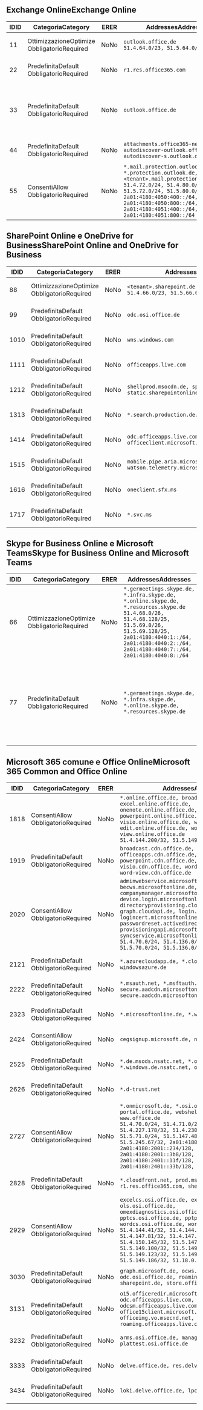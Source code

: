 <!--THIS FILE IS AUTOMATICALLY GENERATED. MANUAL CHANGES WILL BE OVERWRITTEN.-->
<!--Please contact the Office 365 Endpoints team with any questions.-->
<!--Germany endpoints version 2019042900-->
<!--File generated 2019-04-29 11:00:14.8121-->

## <a name="exchange-online"></a><span data-ttu-id="8c4ce-101">Exchange Online</span><span class="sxs-lookup"><span data-stu-id="8c4ce-101">Exchange Online</span></span>

<span data-ttu-id="8c4ce-102">ID</span><span class="sxs-lookup"><span data-stu-id="8c4ce-102">ID</span></span> | <span data-ttu-id="8c4ce-103">Categoria</span><span class="sxs-lookup"><span data-stu-id="8c4ce-103">Category</span></span> | <span data-ttu-id="8c4ce-104">ER</span><span class="sxs-lookup"><span data-stu-id="8c4ce-104">ER</span></span> | <span data-ttu-id="8c4ce-105">Addresses</span><span class="sxs-lookup"><span data-stu-id="8c4ce-105">Addresses</span></span> | <span data-ttu-id="8c4ce-106">Porte</span><span class="sxs-lookup"><span data-stu-id="8c4ce-106">Ports</span></span>
-- | -------------------- | -- | ------------------------------------------------------------------------------------------------------------------------------------------------------------------------------------------------------------------------------------------------------------ | -------------------------------
<span data-ttu-id="8c4ce-107">1</span><span class="sxs-lookup"><span data-stu-id="8c4ce-107">1</span></span> | <span data-ttu-id="8c4ce-108">Ottimizzazione</span><span class="sxs-lookup"><span data-stu-id="8c4ce-108">Optimize</span></span><BR><span data-ttu-id="8c4ce-109">Obbligatorio</span><span class="sxs-lookup"><span data-stu-id="8c4ce-109">Required</span></span> | <span data-ttu-id="8c4ce-110">No</span><span class="sxs-lookup"><span data-stu-id="8c4ce-110">No</span></span> | `outlook.office.de`<BR>`51.4.64.0/23, 51.5.64.0/23` | <span data-ttu-id="8c4ce-111">**TCP:** 443, 80</span><span class="sxs-lookup"><span data-stu-id="8c4ce-111">**TCP:** 443, 80</span></span>
<span data-ttu-id="8c4ce-112">2</span><span class="sxs-lookup"><span data-stu-id="8c4ce-112">2</span></span> | <span data-ttu-id="8c4ce-113">Predefinita</span><span class="sxs-lookup"><span data-stu-id="8c4ce-113">Default</span></span><BR><span data-ttu-id="8c4ce-114">Obbligatorio</span><span class="sxs-lookup"><span data-stu-id="8c4ce-114">Required</span></span> | <span data-ttu-id="8c4ce-115">No</span><span class="sxs-lookup"><span data-stu-id="8c4ce-115">No</span></span> | `r1.res.office365.com` | <span data-ttu-id="8c4ce-116">**TCP:** 443, 80</span><span class="sxs-lookup"><span data-stu-id="8c4ce-116">**TCP:** 443, 80</span></span>
<span data-ttu-id="8c4ce-117">3</span><span class="sxs-lookup"><span data-stu-id="8c4ce-117">3</span></span> | <span data-ttu-id="8c4ce-118">Predefinita</span><span class="sxs-lookup"><span data-stu-id="8c4ce-118">Default</span></span><BR><span data-ttu-id="8c4ce-119">Obbligatorio</span><span class="sxs-lookup"><span data-stu-id="8c4ce-119">Required</span></span> | <span data-ttu-id="8c4ce-120">No</span><span class="sxs-lookup"><span data-stu-id="8c4ce-120">No</span></span> | `outlook.office.de` | <span data-ttu-id="8c4ce-121">**TCP:** 143, 25, 587, 993, 995</span><span class="sxs-lookup"><span data-stu-id="8c4ce-121">**TCP:** 143, 25, 587, 993, 995</span></span>
<span data-ttu-id="8c4ce-122">4</span><span class="sxs-lookup"><span data-stu-id="8c4ce-122">4</span></span> | <span data-ttu-id="8c4ce-123">Predefinita</span><span class="sxs-lookup"><span data-stu-id="8c4ce-123">Default</span></span><BR><span data-ttu-id="8c4ce-124">Obbligatorio</span><span class="sxs-lookup"><span data-stu-id="8c4ce-124">Required</span></span> | <span data-ttu-id="8c4ce-125">No</span><span class="sxs-lookup"><span data-stu-id="8c4ce-125">No</span></span> | `attachments.office365-net.de, autodiscover-outlook.office.de, autodiscover-s.outlook.de` | <span data-ttu-id="8c4ce-126">**TCP:** 443, 80</span><span class="sxs-lookup"><span data-stu-id="8c4ce-126">**TCP:** 443, 80</span></span>
<span data-ttu-id="8c4ce-127">5</span><span class="sxs-lookup"><span data-stu-id="8c4ce-127">5</span></span> | <span data-ttu-id="8c4ce-128">Consenti</span><span class="sxs-lookup"><span data-stu-id="8c4ce-128">Allow</span></span><BR><span data-ttu-id="8c4ce-129">Obbligatorio</span><span class="sxs-lookup"><span data-stu-id="8c4ce-129">Required</span></span> | <span data-ttu-id="8c4ce-130">No</span><span class="sxs-lookup"><span data-stu-id="8c4ce-130">No</span></span> | `*.mail.protection.outlook.de, *.protection.outlook.de, <tenant>.mail.protection.outlook.de`<BR>`51.4.72.0/24, 51.4.80.0/27, 51.5.72.0/24, 51.5.80.0/27, 2a01:4180:4050:400::/64, 2a01:4180:4050:800::/64, 2a01:4180:4051:400::/64, 2a01:4180:4051:800::/64` | <span data-ttu-id="8c4ce-131">**TCP:** 25, 443</span><span class="sxs-lookup"><span data-stu-id="8c4ce-131">**TCP:** 25, 443</span></span>

## <a name="sharepoint-online-and-onedrive-for-business"></a><span data-ttu-id="8c4ce-132">SharePoint Online e OneDrive for Business</span><span class="sxs-lookup"><span data-stu-id="8c4ce-132">SharePoint Online and OneDrive for Business</span></span>

<span data-ttu-id="8c4ce-133">ID</span><span class="sxs-lookup"><span data-stu-id="8c4ce-133">ID</span></span> | <span data-ttu-id="8c4ce-134">Categoria</span><span class="sxs-lookup"><span data-stu-id="8c4ce-134">Category</span></span> | <span data-ttu-id="8c4ce-135">ER</span><span class="sxs-lookup"><span data-stu-id="8c4ce-135">ER</span></span> | <span data-ttu-id="8c4ce-136">Addresses</span><span class="sxs-lookup"><span data-stu-id="8c4ce-136">Addresses</span></span> | <span data-ttu-id="8c4ce-137">Porte</span><span class="sxs-lookup"><span data-stu-id="8c4ce-137">Ports</span></span>
-- | -------------------- | -- | ------------------------------------------------------------------------------ | ----------------
<span data-ttu-id="8c4ce-138">8</span><span class="sxs-lookup"><span data-stu-id="8c4ce-138">8</span></span> | <span data-ttu-id="8c4ce-139">Ottimizzazione</span><span class="sxs-lookup"><span data-stu-id="8c4ce-139">Optimize</span></span><BR><span data-ttu-id="8c4ce-140">Obbligatorio</span><span class="sxs-lookup"><span data-stu-id="8c4ce-140">Required</span></span> | <span data-ttu-id="8c4ce-141">No</span><span class="sxs-lookup"><span data-stu-id="8c4ce-141">No</span></span> | `<tenant>.sharepoint.de`<BR>`51.4.66.0/23, 51.5.66.0/23` | <span data-ttu-id="8c4ce-142">**TCP:** 443, 80</span><span class="sxs-lookup"><span data-stu-id="8c4ce-142">**TCP:** 443, 80</span></span>
<span data-ttu-id="8c4ce-143">9</span><span class="sxs-lookup"><span data-stu-id="8c4ce-143">9</span></span> | <span data-ttu-id="8c4ce-144">Predefinita</span><span class="sxs-lookup"><span data-stu-id="8c4ce-144">Default</span></span><BR><span data-ttu-id="8c4ce-145">Obbligatorio</span><span class="sxs-lookup"><span data-stu-id="8c4ce-145">Required</span></span> | <span data-ttu-id="8c4ce-146">No</span><span class="sxs-lookup"><span data-stu-id="8c4ce-146">No</span></span> | `odc.osi.office.de` | <span data-ttu-id="8c4ce-147">**TCP:** 443, 80</span><span class="sxs-lookup"><span data-stu-id="8c4ce-147">**TCP:** 443, 80</span></span>
<span data-ttu-id="8c4ce-148">10</span><span class="sxs-lookup"><span data-stu-id="8c4ce-148">10</span></span> | <span data-ttu-id="8c4ce-149">Predefinita</span><span class="sxs-lookup"><span data-stu-id="8c4ce-149">Default</span></span><BR><span data-ttu-id="8c4ce-150">Obbligatorio</span><span class="sxs-lookup"><span data-stu-id="8c4ce-150">Required</span></span> | <span data-ttu-id="8c4ce-151">No</span><span class="sxs-lookup"><span data-stu-id="8c4ce-151">No</span></span> | `wns.windows.com` | <span data-ttu-id="8c4ce-152">**TCP:** 443, 80</span><span class="sxs-lookup"><span data-stu-id="8c4ce-152">**TCP:** 443, 80</span></span>
<span data-ttu-id="8c4ce-153">11</span><span class="sxs-lookup"><span data-stu-id="8c4ce-153">11</span></span> | <span data-ttu-id="8c4ce-154">Predefinita</span><span class="sxs-lookup"><span data-stu-id="8c4ce-154">Default</span></span><BR><span data-ttu-id="8c4ce-155">Obbligatorio</span><span class="sxs-lookup"><span data-stu-id="8c4ce-155">Required</span></span> | <span data-ttu-id="8c4ce-156">No</span><span class="sxs-lookup"><span data-stu-id="8c4ce-156">No</span></span> | `officeapps.live.com` | <span data-ttu-id="8c4ce-157">**TCP:** 443, 80</span><span class="sxs-lookup"><span data-stu-id="8c4ce-157">**TCP:** 443, 80</span></span>
<span data-ttu-id="8c4ce-158">12</span><span class="sxs-lookup"><span data-stu-id="8c4ce-158">12</span></span> | <span data-ttu-id="8c4ce-159">Predefinita</span><span class="sxs-lookup"><span data-stu-id="8c4ce-159">Default</span></span><BR><span data-ttu-id="8c4ce-160">Obbligatorio</span><span class="sxs-lookup"><span data-stu-id="8c4ce-160">Required</span></span> | <span data-ttu-id="8c4ce-161">No</span><span class="sxs-lookup"><span data-stu-id="8c4ce-161">No</span></span> | `shellprod.msocdn.de, spoprod-a.akamaihd.net, static.sharepointonline.com` | <span data-ttu-id="8c4ce-162">**TCP:** 443, 80</span><span class="sxs-lookup"><span data-stu-id="8c4ce-162">**TCP:** 443, 80</span></span>
<span data-ttu-id="8c4ce-163">13</span><span class="sxs-lookup"><span data-stu-id="8c4ce-163">13</span></span> | <span data-ttu-id="8c4ce-164">Predefinita</span><span class="sxs-lookup"><span data-stu-id="8c4ce-164">Default</span></span><BR><span data-ttu-id="8c4ce-165">Obbligatorio</span><span class="sxs-lookup"><span data-stu-id="8c4ce-165">Required</span></span> | <span data-ttu-id="8c4ce-166">No</span><span class="sxs-lookup"><span data-stu-id="8c4ce-166">No</span></span> | `*.search.production.de.azuretrafficmanager.de` | <span data-ttu-id="8c4ce-167">**TCP:** 443</span><span class="sxs-lookup"><span data-stu-id="8c4ce-167">**TCP:** 443</span></span>
<span data-ttu-id="8c4ce-168">14</span><span class="sxs-lookup"><span data-stu-id="8c4ce-168">14</span></span> | <span data-ttu-id="8c4ce-169">Predefinita</span><span class="sxs-lookup"><span data-stu-id="8c4ce-169">Default</span></span><BR><span data-ttu-id="8c4ce-170">Obbligatorio</span><span class="sxs-lookup"><span data-stu-id="8c4ce-170">Required</span></span> | <span data-ttu-id="8c4ce-171">No</span><span class="sxs-lookup"><span data-stu-id="8c4ce-171">No</span></span> | `odc.officeapps.live.com, officeclient.microsoft.com` | <span data-ttu-id="8c4ce-172">**TCP:** 443, 80</span><span class="sxs-lookup"><span data-stu-id="8c4ce-172">**TCP:** 443, 80</span></span>
<span data-ttu-id="8c4ce-173">15</span><span class="sxs-lookup"><span data-stu-id="8c4ce-173">15</span></span> | <span data-ttu-id="8c4ce-174">Predefinita</span><span class="sxs-lookup"><span data-stu-id="8c4ce-174">Default</span></span><BR><span data-ttu-id="8c4ce-175">Obbligatorio</span><span class="sxs-lookup"><span data-stu-id="8c4ce-175">Required</span></span> | <span data-ttu-id="8c4ce-176">No</span><span class="sxs-lookup"><span data-stu-id="8c4ce-176">No</span></span> | `mobile.pipe.aria.microsoft.com, ssw.live.com, watson.telemetry.microsoft.com` | <span data-ttu-id="8c4ce-177">**TCP:** 443, 80</span><span class="sxs-lookup"><span data-stu-id="8c4ce-177">**TCP:** 443, 80</span></span>
<span data-ttu-id="8c4ce-178">16</span><span class="sxs-lookup"><span data-stu-id="8c4ce-178">16</span></span> | <span data-ttu-id="8c4ce-179">Predefinita</span><span class="sxs-lookup"><span data-stu-id="8c4ce-179">Default</span></span><BR><span data-ttu-id="8c4ce-180">Obbligatorio</span><span class="sxs-lookup"><span data-stu-id="8c4ce-180">Required</span></span> | <span data-ttu-id="8c4ce-181">No</span><span class="sxs-lookup"><span data-stu-id="8c4ce-181">No</span></span> | `oneclient.sfx.ms` | <span data-ttu-id="8c4ce-182">**TCP:** 443, 80</span><span class="sxs-lookup"><span data-stu-id="8c4ce-182">**TCP:** 443, 80</span></span>
<span data-ttu-id="8c4ce-183">17</span><span class="sxs-lookup"><span data-stu-id="8c4ce-183">17</span></span> | <span data-ttu-id="8c4ce-184">Predefinita</span><span class="sxs-lookup"><span data-stu-id="8c4ce-184">Default</span></span><BR><span data-ttu-id="8c4ce-185">Obbligatorio</span><span class="sxs-lookup"><span data-stu-id="8c4ce-185">Required</span></span> | <span data-ttu-id="8c4ce-186">No</span><span class="sxs-lookup"><span data-stu-id="8c4ce-186">No</span></span> | `*.svc.ms` | <span data-ttu-id="8c4ce-187">**TCP:** 443, 80</span><span class="sxs-lookup"><span data-stu-id="8c4ce-187">**TCP:** 443, 80</span></span>

## <a name="skype-for-business-online-and-microsoft-teams"></a><span data-ttu-id="8c4ce-188">Skype for Business Online e Microsoft Teams</span><span class="sxs-lookup"><span data-stu-id="8c4ce-188">Skype for Business Online and Microsoft Teams</span></span>

<span data-ttu-id="8c4ce-189">ID</span><span class="sxs-lookup"><span data-stu-id="8c4ce-189">ID</span></span> | <span data-ttu-id="8c4ce-190">Categoria</span><span class="sxs-lookup"><span data-stu-id="8c4ce-190">Category</span></span> | <span data-ttu-id="8c4ce-191">ER</span><span class="sxs-lookup"><span data-stu-id="8c4ce-191">ER</span></span> | <span data-ttu-id="8c4ce-192">Addresses</span><span class="sxs-lookup"><span data-stu-id="8c4ce-192">Addresses</span></span> | <span data-ttu-id="8c4ce-193">Porte</span><span class="sxs-lookup"><span data-stu-id="8c4ce-193">Ports</span></span>
-- | -------------------- | -- | ----------------------------------------------------------------------------------------------------------------------------------------------------------------------------------------------------------------------------------------------- | --------------------------------------------------
<span data-ttu-id="8c4ce-194">6</span><span class="sxs-lookup"><span data-stu-id="8c4ce-194">6</span></span> | <span data-ttu-id="8c4ce-195">Ottimizzazione</span><span class="sxs-lookup"><span data-stu-id="8c4ce-195">Optimize</span></span><BR><span data-ttu-id="8c4ce-196">Obbligatorio</span><span class="sxs-lookup"><span data-stu-id="8c4ce-196">Required</span></span> | <span data-ttu-id="8c4ce-197">No</span><span class="sxs-lookup"><span data-stu-id="8c4ce-197">No</span></span> | `*.germeetings.skype.de, *.infra.skype.de, *.online.skype.de, *.resources.skype.de`<BR>`51.4.68.0/26, 51.4.68.128/25, 51.5.69.0/26, 51.5.69.128/25, 2a01:4180:4040:1::/64, 2a01:4180:4040:2::/64, 2a01:4180:4040:7::/64, 2a01:4180:4040:8::/64` | <span data-ttu-id="8c4ce-198">**TCP:** 443, 80</span><span class="sxs-lookup"><span data-stu-id="8c4ce-198">**TCP:** 443, 80</span></span><BR><span data-ttu-id="8c4ce-199">**UDP:** 3478</span><span class="sxs-lookup"><span data-stu-id="8c4ce-199">**UDP:** 3478</span></span>
<span data-ttu-id="8c4ce-200">7</span><span class="sxs-lookup"><span data-stu-id="8c4ce-200">7</span></span> | <span data-ttu-id="8c4ce-201">Predefinita</span><span class="sxs-lookup"><span data-stu-id="8c4ce-201">Default</span></span><BR><span data-ttu-id="8c4ce-202">Obbligatorio</span><span class="sxs-lookup"><span data-stu-id="8c4ce-202">Required</span></span> | <span data-ttu-id="8c4ce-203">No</span><span class="sxs-lookup"><span data-stu-id="8c4ce-203">No</span></span> | `*.germeetings.skype.de, *.infra.skype.de, *.online.skype.de, *.resources.skype.de` | <span data-ttu-id="8c4ce-204">**TCP:** 5061, 50000-59999</span><span class="sxs-lookup"><span data-stu-id="8c4ce-204">**TCP:** 5061, 50000-59999</span></span><BR><span data-ttu-id="8c4ce-205">**UDP:** 50000-59999</span><span class="sxs-lookup"><span data-stu-id="8c4ce-205">**UDP:** 50000-59999</span></span>

## <a name="microsoft-365-common-and-office-online"></a><span data-ttu-id="8c4ce-206">Microsoft 365 comune e Office Online</span><span class="sxs-lookup"><span data-stu-id="8c4ce-206">Microsoft 365 Common and Office Online</span></span>

<span data-ttu-id="8c4ce-207">ID</span><span class="sxs-lookup"><span data-stu-id="8c4ce-207">ID</span></span> | <span data-ttu-id="8c4ce-208">Categoria</span><span class="sxs-lookup"><span data-stu-id="8c4ce-208">Category</span></span> | <span data-ttu-id="8c4ce-209">ER</span><span class="sxs-lookup"><span data-stu-id="8c4ce-209">ER</span></span> | <span data-ttu-id="8c4ce-210">Addresses</span><span class="sxs-lookup"><span data-stu-id="8c4ce-210">Addresses</span></span> | <span data-ttu-id="8c4ce-211">Porte</span><span class="sxs-lookup"><span data-stu-id="8c4ce-211">Ports</span></span>
-- | ------------------- | -- | ---------------------------------------------------------------------------------------------------------------------------------------------------------------------------------------------------------------------------------------------------------------------------------------------------------------------------------------------------------------------------------------------------------------------------------------------------------------------------------- | ----------------
<span data-ttu-id="8c4ce-212">18</span><span class="sxs-lookup"><span data-stu-id="8c4ce-212">18</span></span> | <span data-ttu-id="8c4ce-213">Consenti</span><span class="sxs-lookup"><span data-stu-id="8c4ce-213">Allow</span></span><BR><span data-ttu-id="8c4ce-214">Obbligatorio</span><span class="sxs-lookup"><span data-stu-id="8c4ce-214">Required</span></span> | <span data-ttu-id="8c4ce-215">No</span><span class="sxs-lookup"><span data-stu-id="8c4ce-215">No</span></span> | `*.online.office.de, broadcast.online.office.de, excel.online.office.de, onenote.online.office.de, powerpoint.online.office.de, visio.online.office.de, word-edit.online.office.de, word-view.online.office.de`<BR>`51.4.144.200/32, 51.5.149.3/32, 51.18.16.0/23` | <span data-ttu-id="8c4ce-216">**TCP:** 443</span><span class="sxs-lookup"><span data-stu-id="8c4ce-216">**TCP:** 443</span></span>
<span data-ttu-id="8c4ce-217">19</span><span class="sxs-lookup"><span data-stu-id="8c4ce-217">19</span></span> | <span data-ttu-id="8c4ce-218">Predefinita</span><span class="sxs-lookup"><span data-stu-id="8c4ce-218">Default</span></span><BR><span data-ttu-id="8c4ce-219">Obbligatorio</span><span class="sxs-lookup"><span data-stu-id="8c4ce-219">Required</span></span> | <span data-ttu-id="8c4ce-220">No</span><span class="sxs-lookup"><span data-stu-id="8c4ce-220">No</span></span> | `broadcast.cdn.office.de, excel.cdn.office.de, officeapps.cdn.office.de, onenote.cdn.office.de, powerpoint.cdn.office.de, view.cdn.office.de, visio.cdn.office.de, word-edit.cdn.office.de, word-view.cdn.office.de` | <span data-ttu-id="8c4ce-221">**TCP:** 443</span><span class="sxs-lookup"><span data-stu-id="8c4ce-221">**TCP:** 443</span></span>
<span data-ttu-id="8c4ce-222">20</span><span class="sxs-lookup"><span data-stu-id="8c4ce-222">20</span></span> | <span data-ttu-id="8c4ce-223">Consenti</span><span class="sxs-lookup"><span data-stu-id="8c4ce-223">Allow</span></span><BR><span data-ttu-id="8c4ce-224">Obbligatorio</span><span class="sxs-lookup"><span data-stu-id="8c4ce-224">Required</span></span> | <span data-ttu-id="8c4ce-225">No</span><span class="sxs-lookup"><span data-stu-id="8c4ce-225">No</span></span> | `adminwebservice.microsoftonline.de, becws.microsoftonline.de, companymanager.microsoftonline.de, device.login.microsoftonline.de, directoryprovisioning.cloudapi.de, graph.cloudapi.de, login.microsoftonline.de, logincert.microsoftonline.de, pas.cloudapi.de, passwordreset.activedirectory.microsoftazure.de, provisioningapi.microsoftonline.de, syncservice.microsoftonline.de`<BR>`51.4.70.0/24, 51.4.136.0/24, 51.4.144.0/24, 51.5.70.0/24, 51.5.136.0/24, 51.5.144.0/24` | <span data-ttu-id="8c4ce-226">**TCP:** 443, 80</span><span class="sxs-lookup"><span data-stu-id="8c4ce-226">**TCP:** 443, 80</span></span>
<span data-ttu-id="8c4ce-227">21</span><span class="sxs-lookup"><span data-stu-id="8c4ce-227">21</span></span> | <span data-ttu-id="8c4ce-228">Predefinita</span><span class="sxs-lookup"><span data-stu-id="8c4ce-228">Default</span></span><BR><span data-ttu-id="8c4ce-229">Obbligatorio</span><span class="sxs-lookup"><span data-stu-id="8c4ce-229">Required</span></span> | <span data-ttu-id="8c4ce-230">No</span><span class="sxs-lookup"><span data-stu-id="8c4ce-230">No</span></span> | `*.azurecloudapp.de, *.cloudapi.de, *.windows.de, windowsazure.de` | <span data-ttu-id="8c4ce-231">**TCP:** 443, 80</span><span class="sxs-lookup"><span data-stu-id="8c4ce-231">**TCP:** 443, 80</span></span>
<span data-ttu-id="8c4ce-232">22</span><span class="sxs-lookup"><span data-stu-id="8c4ce-232">22</span></span> | <span data-ttu-id="8c4ce-233">Predefinita</span><span class="sxs-lookup"><span data-stu-id="8c4ce-233">Default</span></span><BR><span data-ttu-id="8c4ce-234">Obbligatorio</span><span class="sxs-lookup"><span data-stu-id="8c4ce-234">Required</span></span> | <span data-ttu-id="8c4ce-235">No</span><span class="sxs-lookup"><span data-stu-id="8c4ce-235">No</span></span> | `*.msauth.net, *.msftauth.net, secure.aadcdn.microsoftonline-p.com, secure.aadcdn.microsoftonline-p.de` | <span data-ttu-id="8c4ce-236">**TCP:** 443, 80</span><span class="sxs-lookup"><span data-stu-id="8c4ce-236">**TCP:** 443, 80</span></span>
<span data-ttu-id="8c4ce-237">23</span><span class="sxs-lookup"><span data-stu-id="8c4ce-237">23</span></span> | <span data-ttu-id="8c4ce-238">Predefinita</span><span class="sxs-lookup"><span data-stu-id="8c4ce-238">Default</span></span><BR><span data-ttu-id="8c4ce-239">Obbligatorio</span><span class="sxs-lookup"><span data-stu-id="8c4ce-239">Required</span></span> | <span data-ttu-id="8c4ce-240">No</span><span class="sxs-lookup"><span data-stu-id="8c4ce-240">No</span></span> | `*.microsoftonline.de, *.windows.net` | <span data-ttu-id="8c4ce-241">**TCP:** 443, 80</span><span class="sxs-lookup"><span data-stu-id="8c4ce-241">**TCP:** 443, 80</span></span>
<span data-ttu-id="8c4ce-242">24</span><span class="sxs-lookup"><span data-stu-id="8c4ce-242">24</span></span> | <span data-ttu-id="8c4ce-243">Consenti</span><span class="sxs-lookup"><span data-stu-id="8c4ce-243">Allow</span></span><BR><span data-ttu-id="8c4ce-244">Obbligatorio</span><span class="sxs-lookup"><span data-stu-id="8c4ce-244">Required</span></span> | <span data-ttu-id="8c4ce-245">No</span><span class="sxs-lookup"><span data-stu-id="8c4ce-245">No</span></span> | `cegsignup.microsoft.de, negsignup.microsoft.de` | <span data-ttu-id="8c4ce-246">**TCP:** 443, 80</span><span class="sxs-lookup"><span data-stu-id="8c4ce-246">**TCP:** 443, 80</span></span>
<span data-ttu-id="8c4ce-247">25</span><span class="sxs-lookup"><span data-stu-id="8c4ce-247">25</span></span> | <span data-ttu-id="8c4ce-248">Predefinita</span><span class="sxs-lookup"><span data-stu-id="8c4ce-248">Default</span></span><BR><span data-ttu-id="8c4ce-249">Obbligatorio</span><span class="sxs-lookup"><span data-stu-id="8c4ce-249">Required</span></span> | <span data-ttu-id="8c4ce-250">No</span><span class="sxs-lookup"><span data-stu-id="8c4ce-250">No</span></span> | `*.de.msods.nsatc.net, *.office.de.akadns.net, *.windows.de.nsatc.net, officehome.msocdn.de` | <span data-ttu-id="8c4ce-251">**TCP:** 443, 80</span><span class="sxs-lookup"><span data-stu-id="8c4ce-251">**TCP:** 443, 80</span></span>
<span data-ttu-id="8c4ce-252">26</span><span class="sxs-lookup"><span data-stu-id="8c4ce-252">26</span></span> | <span data-ttu-id="8c4ce-253">Predefinita</span><span class="sxs-lookup"><span data-stu-id="8c4ce-253">Default</span></span><BR><span data-ttu-id="8c4ce-254">Obbligatorio</span><span class="sxs-lookup"><span data-stu-id="8c4ce-254">Required</span></span> | <span data-ttu-id="8c4ce-255">No</span><span class="sxs-lookup"><span data-stu-id="8c4ce-255">No</span></span> | `*.d-trust.net` | <span data-ttu-id="8c4ce-256">**TCP:** 443, 80</span><span class="sxs-lookup"><span data-stu-id="8c4ce-256">**TCP:** 443, 80</span></span>
<span data-ttu-id="8c4ce-257">27</span><span class="sxs-lookup"><span data-stu-id="8c4ce-257">27</span></span> | <span data-ttu-id="8c4ce-258">Consenti</span><span class="sxs-lookup"><span data-stu-id="8c4ce-258">Allow</span></span><BR><span data-ttu-id="8c4ce-259">Obbligatorio</span><span class="sxs-lookup"><span data-stu-id="8c4ce-259">Required</span></span> | <span data-ttu-id="8c4ce-260">No</span><span class="sxs-lookup"><span data-stu-id="8c4ce-260">No</span></span> | `*.onmicrosoft.de, *.osi.office.de, office.de, portal.office.de, webshell.suite.office.de, www.office.de`<BR>`51.4.70.0/24, 51.4.71.0/24, 51.4.226.115/32, 51.4.227.178/32, 51.4.230.178/32, 51.5.70.0/24, 51.5.71.0/24, 51.5.147.48/32, 51.5.242.163/32, 51.5.245.67/32, 2a01:4180:2001::92/128, 2a01:4180:2001::234/128, 2a01:4180:2001::3b8/128, 2a01:4180:2401::11f/128, 2a01:4180:2401::33b/128, 2a01:4180:2401::55b/128` | <span data-ttu-id="8c4ce-261">**TCP:** 443, 80</span><span class="sxs-lookup"><span data-stu-id="8c4ce-261">**TCP:** 443, 80</span></span>
<span data-ttu-id="8c4ce-262">28</span><span class="sxs-lookup"><span data-stu-id="8c4ce-262">28</span></span> | <span data-ttu-id="8c4ce-263">Predefinita</span><span class="sxs-lookup"><span data-stu-id="8c4ce-263">Default</span></span><BR><span data-ttu-id="8c4ce-264">Obbligatorio</span><span class="sxs-lookup"><span data-stu-id="8c4ce-264">Required</span></span> | <span data-ttu-id="8c4ce-265">No</span><span class="sxs-lookup"><span data-stu-id="8c4ce-265">No</span></span> | `*.cloudfront.net, prod.msocdn.de, r1.res.office365.com, shellprod.msocdn.de` | <span data-ttu-id="8c4ce-266">**TCP:** 443, 80</span><span class="sxs-lookup"><span data-stu-id="8c4ce-266">**TCP:** 443, 80</span></span>
<span data-ttu-id="8c4ce-267">29</span><span class="sxs-lookup"><span data-stu-id="8c4ce-267">29</span></span> | <span data-ttu-id="8c4ce-268">Consenti</span><span class="sxs-lookup"><span data-stu-id="8c4ce-268">Allow</span></span><BR><span data-ttu-id="8c4ce-269">Obbligatorio</span><span class="sxs-lookup"><span data-stu-id="8c4ce-269">Required</span></span> | <span data-ttu-id="8c4ce-270">No</span><span class="sxs-lookup"><span data-stu-id="8c4ce-270">No</span></span> | `excelcs.osi.office.de, excelps.osi.office.de, ols.osi.office.de, omexdiagnostics.osi.office.de, pptcs.osi.office.de, pptps.osi.office.de, wordcs.osi.office.de, wordps.osi.office.de`<BR>`51.4.144.41/32, 51.4.144.174/32, 51.4.145.38/32, 51.4.147.81/32, 51.4.147.233/32, 51.4.148.12/32, 51.4.150.145/32, 51.5.147.242/32, 51.5.149.100/32, 51.5.149.119/32, 51.5.149.123/32, 51.5.149.180/32, 51.5.149.186/32, 51.18.0.0/21` | <span data-ttu-id="8c4ce-271">**TCP:** 443, 80</span><span class="sxs-lookup"><span data-stu-id="8c4ce-271">**TCP:** 443, 80</span></span>
<span data-ttu-id="8c4ce-272">30</span><span class="sxs-lookup"><span data-stu-id="8c4ce-272">30</span></span> | <span data-ttu-id="8c4ce-273">Predefinita</span><span class="sxs-lookup"><span data-stu-id="8c4ce-273">Default</span></span><BR><span data-ttu-id="8c4ce-274">Obbligatorio</span><span class="sxs-lookup"><span data-stu-id="8c4ce-274">Required</span></span> | <span data-ttu-id="8c4ce-275">No</span><span class="sxs-lookup"><span data-stu-id="8c4ce-275">No</span></span> | `graph.microsoft.de, ocws.osi.office.de, odc.osi.office.de, roaming.osi.office.de, sharepoint.de, store.office.de` | <span data-ttu-id="8c4ce-276">**TCP:** 443, 80</span><span class="sxs-lookup"><span data-stu-id="8c4ce-276">**TCP:** 443, 80</span></span>
<span data-ttu-id="8c4ce-277">31</span><span class="sxs-lookup"><span data-stu-id="8c4ce-277">31</span></span> | <span data-ttu-id="8c4ce-278">Predefinita</span><span class="sxs-lookup"><span data-stu-id="8c4ce-278">Default</span></span><BR><span data-ttu-id="8c4ce-279">Obbligatorio</span><span class="sxs-lookup"><span data-stu-id="8c4ce-279">Required</span></span> | <span data-ttu-id="8c4ce-280">No</span><span class="sxs-lookup"><span data-stu-id="8c4ce-280">No</span></span> | `o15.officeredir.microsoft.com, odc.officeapps.live.com, odcsm.officeapps.live.com, office.microsoft.com, office15client.microsoft.com, officeimg.vo.msecnd.net, roaming.officeapps.live.com` | <span data-ttu-id="8c4ce-281">**TCP:** 443, 80</span><span class="sxs-lookup"><span data-stu-id="8c4ce-281">**TCP:** 443, 80</span></span>
<span data-ttu-id="8c4ce-282">32</span><span class="sxs-lookup"><span data-stu-id="8c4ce-282">32</span></span> | <span data-ttu-id="8c4ce-283">Predefinita</span><span class="sxs-lookup"><span data-stu-id="8c4ce-283">Default</span></span><BR><span data-ttu-id="8c4ce-284">Obbligatorio</span><span class="sxs-lookup"><span data-stu-id="8c4ce-284">Required</span></span> | <span data-ttu-id="8c4ce-285">No</span><span class="sxs-lookup"><span data-stu-id="8c4ce-285">No</span></span> | `arms.osi.office.de, manage.osi.office.de, plattest.osi.office.de` | <span data-ttu-id="8c4ce-286">**TCP:** 443, 80</span><span class="sxs-lookup"><span data-stu-id="8c4ce-286">**TCP:** 443, 80</span></span>
<span data-ttu-id="8c4ce-287">33</span><span class="sxs-lookup"><span data-stu-id="8c4ce-287">33</span></span> | <span data-ttu-id="8c4ce-288">Predefinita</span><span class="sxs-lookup"><span data-stu-id="8c4ce-288">Default</span></span><BR><span data-ttu-id="8c4ce-289">Obbligatorio</span><span class="sxs-lookup"><span data-stu-id="8c4ce-289">Required</span></span> | <span data-ttu-id="8c4ce-290">No</span><span class="sxs-lookup"><span data-stu-id="8c4ce-290">No</span></span> | `delve.office.de, res.delve.office.com` | <span data-ttu-id="8c4ce-291">**TCP:** 443</span><span class="sxs-lookup"><span data-stu-id="8c4ce-291">**TCP:** 443</span></span>
<span data-ttu-id="8c4ce-292">34</span><span class="sxs-lookup"><span data-stu-id="8c4ce-292">34</span></span> | <span data-ttu-id="8c4ce-293">Predefinita</span><span class="sxs-lookup"><span data-stu-id="8c4ce-293">Default</span></span><BR><span data-ttu-id="8c4ce-294">Obbligatorio</span><span class="sxs-lookup"><span data-stu-id="8c4ce-294">Required</span></span> | <span data-ttu-id="8c4ce-295">No</span><span class="sxs-lookup"><span data-stu-id="8c4ce-295">No</span></span> | `loki.delve.office.de, lpcres.delve.office.com` | <span data-ttu-id="8c4ce-296">**TCP:** 443</span><span class="sxs-lookup"><span data-stu-id="8c4ce-296">**TCP:** 443</span></span>

